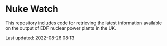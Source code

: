 # Nuke Watch

This repository includes code for retrieving the latest information available on the output of EDF nuclear power plants in the UK.

Last updated: 2022-08-26 08:13